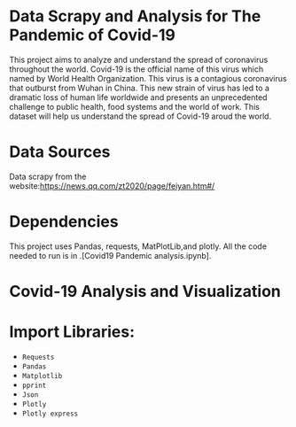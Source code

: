 # Data Scrapy and Analysis for The Pandemic of Covid-19
This project aims to analyze and understand the spread of coronavirus throughout the world. Covid-19 is the official name of this virus which named by World Health Organization.
This virus is a contagious coronavirus that outburst from Wuhan in China. This new strain of virus has led to a dramatic loss of human life worldwide and presents an unprecedented challenge to public health, food systems and the world of work. This dataset will help us understand the spread of Covid-19 aroud the world.
# Data Sources
Data scrapy from the website:https://news.qq.com/zt2020/page/feiyan.htm#/
# Dependencies
This project uses Pandas, requests, MatPlotLib,and plotly. All the code needed to run is in .[Covid19 Pandemic analysis.ipynb].
# Covid-19 Analysis and Visualization
# Import Libraries:
* ``Requests``
* ``Pandas``
* ``Matplotlib``
* ``pprint``
* ``Json``
* ``Plotly``
* ``Plotly express``
